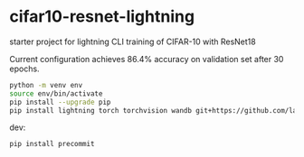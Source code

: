 # cifar10-resnet-lightning
starter project for lightning CLI training of CIFAR-10 with ResNet18

Current configuration achieves 86.4% accuracy on validation set after 30 epochs.

```bash
python -m venv env
source env/bin/activate
pip install --upgrade pip
pip install lightning torch torchvision wandb git+https://github.com/lannelin/lightning-bolts.git@lightning2  'jsonargparse[signatures]>=4.27.7'
```

dev:
```bash
pip install precommit
```
